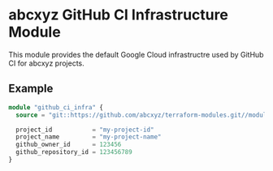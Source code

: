 # abcxyz GitHub CI Infrastructure Module

This module provides the default Google Cloud infrastructre used by GitHub CI for abcxyz projects.

## Example

```terraform
module "github_ci_infra" {
  source = "git::https://github.com/abcxyz/terraform-modules.git//modules/github_ci_infra?ref=SHA_OR_TAG"

  project_id           = "my-project-id"
  project_name         = "my-project-name"
  github_owner_id      = 123456
  github_repository_id = 123456789
}
```
